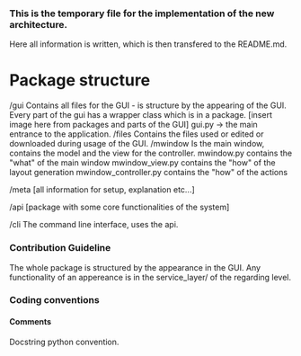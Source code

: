 ### This is the temporary file for the implementation of the new architecture. ###

Here all information is written, which is then transfered to the README.md.

# Package structure #

/gui
Contains all files for the GUI - is structure by the appearing of the GUI. Every part of the gui has a wrapper class which is in a package.
[insert image here from packages and parts of the GUI]
gui.py -> the main entrance to the application.
   /files
   Contains the files used or edited or downloaded during usage of the GUI.
   /mwindow
   Is the main window, contains the model and the view for the controller.
   mwindow.py contains the "what" of the main window
   mwindow_view.py contains the "how" of the layout generation
   mwindow_controller.py contains the "how" of the actions

/meta
[all information for setup, explanation etc...]

/api
[package with some core functionalities of the system]

/cli
The command line interface, uses the api.

### Contribution Guideline ###

The whole package is structured by the appearance in the GUI. Any functionality of an appereance is in the service_layer/ of the regarding level.

### Coding conventions ###

#### Comments ####
Docstring python convention.

###  ###